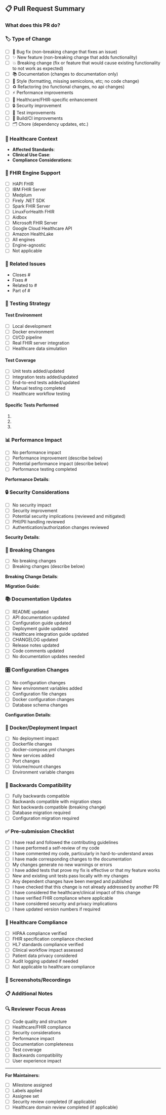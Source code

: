 ## 📋 Pull Request Summary

### What does this PR do?
<!-- Provide a clear, concise description of the changes -->


### 🏷️ Type of Change
<!-- Mark the relevant option with an "x" -->
- [ ] 🐛 Bug fix (non-breaking change that fixes an issue)
- [ ] ✨ New feature (non-breaking change that adds functionality)
- [ ] 💥 Breaking change (fix or feature that would cause existing functionality to not work as expected)
- [ ] 📚 Documentation (changes to documentation only)
- [ ] 🎨 Style (formatting, missing semicolons, etc; no code change)
- [ ] ♻️ Refactoring (no functional changes, no api changes)
- [ ] ⚡ Performance improvements
- [ ] 🏥 Healthcare/FHIR-specific enhancement
- [ ] 🔒 Security improvement
- [ ] 🧪 Test improvements
- [ ] 🔧 Build/CI improvements
- [ ] 🗂️ Chore (dependency updates, etc.)

### 🏥 Healthcare Context
<!-- If applicable, describe the healthcare/clinical context -->
- **Affected Standards**: <!-- e.g., FHIR R4, HL7 v2.x, DICOM, etc. -->
- **Clinical Use Case**: <!-- e.g., Patient data exchange, Clinical decision support, etc. -->
- **Compliance Considerations**: <!-- e.g., HIPAA, GDPR, FDA, etc. -->

### 🔧 FHIR Engine Support
<!-- If this PR affects FHIR functionality, specify which engines are impacted -->
- [ ] HAPI FHIR
- [ ] IBM FHIR Server  
- [ ] Medplum
- [ ] Firely .NET SDK
- [ ] Spark FHIR Server
- [ ] LinuxForHealth FHIR
- [ ] Aidbox
- [ ] Microsoft FHIR Server
- [ ] Google Cloud Healthcare API
- [ ] Amazon HealthLake
- [ ] All engines
- [ ] Engine-agnostic
- [ ] Not applicable

### 🎯 Related Issues
<!-- Link any related issues -->
- Closes #
- Fixes #
- Related to #
- Part of #

### 🧪 Testing Strategy
<!-- Describe how you tested your changes -->
#### Test Environment
- [ ] Local development
- [ ] Docker environment
- [ ] CI/CD pipeline
- [ ] Real FHIR server integration
- [ ] Healthcare data simulation

#### Test Coverage
- [ ] Unit tests added/updated
- [ ] Integration tests added/updated
- [ ] End-to-end tests added/updated
- [ ] Manual testing completed
- [ ] Healthcare workflow testing

#### Specific Tests Performed
<!-- List specific test scenarios -->
1. 
2. 
3. 

### 📊 Performance Impact
<!-- If applicable, describe performance implications -->
- [ ] No performance impact
- [ ] Performance improvement (describe below)
- [ ] Potential performance impact (describe below)
- [ ] Performance testing completed

**Performance Details**:


### 🔒 Security Considerations
<!-- Address security implications -->
- [ ] No security impact
- [ ] Security improvement
- [ ] Potential security implications (reviewed and mitigated)
- [ ] PHI/PII handling reviewed
- [ ] Authentication/authorization changes reviewed

**Security Details**:


### 📝 Breaking Changes
<!-- If this is a breaking change, describe what breaks and migration path -->
- [ ] No breaking changes
- [ ] Breaking changes (describe below)

**Breaking Change Details**:


**Migration Guide**:


### 📚 Documentation Updates
<!-- Documentation changes made -->
- [ ] README updated
- [ ] API documentation updated
- [ ] Configuration guide updated
- [ ] Deployment guide updated
- [ ] Healthcare integration guide updated
- [ ] CHANGELOG updated
- [ ] Release notes updated
- [ ] Code comments updated
- [ ] No documentation updates needed

### 🎛️ Configuration Changes
<!-- Any new configuration options or environment variables -->
- [ ] No configuration changes
- [ ] New environment variables added
- [ ] Configuration file changes
- [ ] Docker configuration changes
- [ ] Database schema changes

**Configuration Details**:


### 🐳 Docker/Deployment Impact
<!-- Impact on Docker setup or deployment -->
- [ ] No deployment impact
- [ ] Dockerfile changes
- [ ] docker-compose.yml changes
- [ ] New services added
- [ ] Port changes
- [ ] Volume/mount changes
- [ ] Environment variable changes

### 🔄 Backwards Compatibility
<!-- Compatibility with existing deployments and data -->
- [ ] Fully backwards compatible
- [ ] Backwards compatible with migration steps
- [ ] Not backwards compatible (breaking change)
- [ ] Database migration required
- [ ] Configuration migration required

### ✅ Pre-submission Checklist
<!-- Check all that apply -->
- [ ] I have read and followed the contributing guidelines
- [ ] I have performed a self-review of my code
- [ ] I have commented my code, particularly in hard-to-understand areas
- [ ] I have made corresponding changes to the documentation
- [ ] My changes generate no new warnings or errors
- [ ] I have added tests that prove my fix is effective or that my feature works
- [ ] New and existing unit tests pass locally with my changes
- [ ] Any dependent changes have been merged and published
- [ ] I have checked that this change is not already addressed by another PR
- [ ] I have considered the healthcare/clinical impact of this change
- [ ] I have verified FHIR compliance where applicable
- [ ] I have considered security and privacy implications
- [ ] I have updated version numbers if required

### 🏥 Healthcare Compliance
<!-- For healthcare-specific changes -->
- [ ] HIPAA compliance verified
- [ ] FHIR specification compliance checked
- [ ] HL7 standards compliance verified
- [ ] Clinical workflow impact assessed
- [ ] Patient data privacy considered
- [ ] Audit logging updated if needed
- [ ] Not applicable to healthcare compliance

### 📸 Screenshots/Recordings
<!-- If applicable, add screenshots or recordings -->


### 📋 Additional Notes
<!-- Any additional information for reviewers -->


### 🔍 Reviewer Focus Areas
<!-- Guide reviewers on what to focus on -->
- [ ] Code quality and structure
- [ ] Healthcare/FHIR compliance
- [ ] Security considerations
- [ ] Performance impact
- [ ] Documentation completeness
- [ ] Test coverage
- [ ] Backwards compatibility
- [ ] User experience impact

---

**For Maintainers:**
- [ ] Milestone assigned
- [ ] Labels applied
- [ ] Assignee set
- [ ] Security review completed (if applicable)
- [ ] Healthcare domain review completed (if applicable)